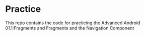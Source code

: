 # Practice
This repo contains the code for practicing the Advanced Android 01.1:Fragments and Fragments and the Navigation Component
